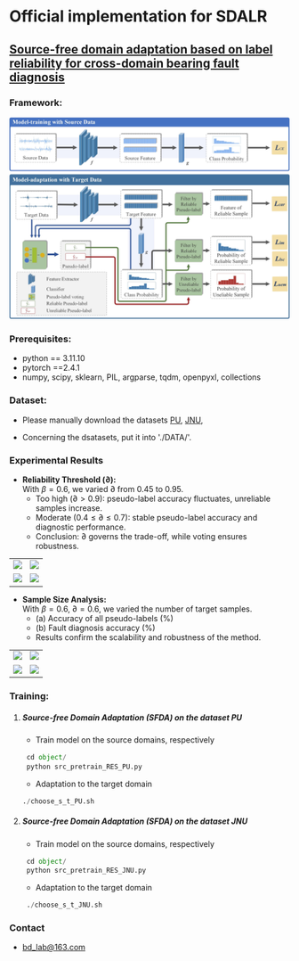 # Official implementation for **SDALR**

## [**Source-free domain adaptation based on label reliability for cross-domain bearing fault diagnosis**](http://www.baidu.com)



### Framework:  

<img src="SDALR.jpg" width="800"/>

### Prerequisites:
- python == 3.11.10
- pytorch ==2.4.1
- numpy, scipy, sklearn, PIL, argparse, tqdm, openpyxl, collections

### Dataset:

-  Please manually download the datasets [PU](https://pan.baidu.com/s/1d505GjqsmHWlwFG5hb5c3Q?pwd=5m1l), [JNU](https://pan.baidu.com/s/1d505GjqsmHWlwFG5hb5c3Q?pwd=5m1l),
  
-  Concerning the dsatasets, put it into './DATA/'.


### Experimental Results
- **Reliability Threshold ($\partial$):**  
  With $\beta=0.6$, we varied $\partial$ from 0.45 to 0.95.  
  - Too high ($\partial > 0.9$): pseudo-label accuracy fluctuates, unreliable samples increase.  
  - Moderate ($0.4 \leq \partial \leq 0.7$): stable pseudo-label accuracy and diagnostic performance.  
  - Conclusion: $\partial$ governs the trade-off, while voting ensures robustness.  

<table>
  <tr>
    <td><img src="fig1.png" width="300"></td>
    <td><img src="fig2.png" width="300"></td>
  </tr>
  <tr>
    <td><img src="fig3.png" width="300"></td>
    <td><img src="fig4.png" width="300"></td>
  </tr>
</table>

- **Sample Size Analysis:**  
  With $\beta=0.6$, $\partial=0.6$, we varied the number of target samples.  
  - (a) Accuracy of all pseudo-labels (%)  
  - (b) Fault diagnosis accuracy (%)  
  - Results confirm the scalability and robustness of the method.

<table>
  <tr>
    <td><img src="fig5.png" width="300"></td>
    <td><img src="fig6.png" width="300"></td>
  </tr>
  <tr>
    <td><img src="fig7.png" width="300"></td>
    <td><img src="fig8.png" width="300"></td>
  </tr>
</table>

### Training:
1. ##### Source-free Domain Adaptation (SFDA) on the dataset PU
	- Train model on the source domains, respectively
	```python
	 cd object/
	 python src_pretrain_RES_PU.py
	```
	
	- Adaptation to the target domain
	```python
	./choose_s_t_PU.sh
	```
	
2. ##### Source-free Domain Adaptation (SFDA) on the dataset JNU
	- Train model on the source domains, respectively
	```python
	 cd object/
	 python src_pretrain_RES_JNU.py
	```
	
	- Adaptation to the target domain
	```python
	 ./choose_s_t_JNU.sh
   	 ```

### Contact

- [bd_lab@163.com](mailto:bd_lab@163.com)
